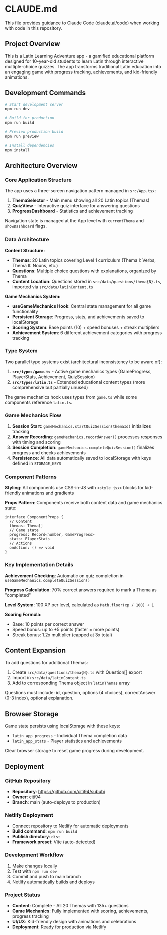 # CLAUDE.md

This file provides guidance to Claude Code (claude.ai/code) when working with code in this repository.

## Project Overview

This is a Latin Learning Adventure app - a gamified educational platform designed for 10-year-old students to learn Latin through interactive multiple-choice quizzes. The app transforms traditional Latin education into an engaging game with progress tracking, achievements, and kid-friendly animations.

## Development Commands

```bash
# Start development server
npm run dev

# Build for production  
npm run build

# Preview production build
npm run preview

# Install dependencies
npm install
```

## Architecture Overview

### Core Application Structure

The app uses a three-screen navigation pattern managed in `src/App.tsx`:

1. **ThemaSelector** - Main menu showing all 20 Latin topics (Themas)
2. **QuizView** - Interactive quiz interface for answering questions  
3. **ProgressDashboard** - Statistics and achievement tracking

Navigation state is managed at the App level with `currentThema` and `showDashboard` flags.

### Data Architecture

**Content Structure:**
- **Themas**: 20 Latin topics covering Level 1 curriculum (Thema I: Verbs, Thema II: Nouns, etc.)
- **Questions**: Multiple choice questions with explanations, organized by Thema
- **Content Location**: Questions stored in `src/data/questions/thema{N}.ts`, imported via `src/data/latinContent.ts`

**Game Mechanics System:**
- **useGameMechanics Hook**: Central state management for all game functionality
- **Persistent Storage**: Progress, stats, and achievements saved to localStorage
- **Scoring System**: Base points (10) + speed bonuses + streak multipliers
- **Achievement System**: 6 different achievement categories with progress tracking

### Type System

Two parallel type systems exist (architectural inconsistency to be aware of):

1. **`src/types/game.ts`** - Active game mechanics types (GameProgress, PlayerStats, Achievement, QuizSession)  
2. **`src/types/latin.ts`** - Extended educational content types (more comprehensive but partially unused)

The game mechanics hook uses types from `game.ts` while some components reference `latin.ts`.

### Game Mechanics Flow

1. **Session Start**: `gameMechanics.startQuizSession(themaId)` initializes tracking
2. **Answer Recording**: `gameMechanics.recordAnswer()` processes responses with timing and scoring  
3. **Session Completion**: `gameMechanics.completeQuizSession()` finalizes progress and checks achievements
4. **Persistence**: All data automatically saved to localStorage with keys defined in `STORAGE_KEYS`

### Component Patterns

**Styling**: All components use CSS-in-JS with `<style jsx>` blocks for kid-friendly animations and gradients

**Props Pattern**: Components receive both content data and game mechanics state:
```tsx
interface ComponentProps {
  // Content
  themas: Thema[]
  // Game state  
  progress: Record<number, GameProgress>
  stats: PlayerStats
  // Actions
  onAction: () => void
}
```

### Key Implementation Details

**Achievement Checking**: Automatic on quiz completion in `useGameMechanics.completeQuizSession()`

**Progress Calculation**: 70% correct answers required to mark a Thema as "completed"

**Level System**: 100 XP per level, calculated as `Math.floor(xp / 100) + 1`

**Scoring Formula**: 
- Base: 10 points per correct answer
- Speed bonus: up to +5 points (faster = more points)
- Streak bonus: 1.2x multiplier (capped at 3x total)

## Content Expansion

To add questions for additional Themas:

1. Create `src/data/questions/thema{N}.ts` with Question[] export
2. Import in `src/data/latinContent.ts`  
3. Add to corresponding Thema object in `latinThemas` array

Questions must include: id, question, options (4 choices), correctAnswer (0-3 index), optional explanation.

## Browser Storage

Game state persists using localStorage with these keys:
- `latin_app_progress` - Individual Thema completion data
- `latin_app_stats` - Player statistics and achievements

Clear browser storage to reset game progress during development.

## Deployment

### GitHub Repository
- **Repository**: https://github.com/citi94/sububi
- **Owner**: citi94
- **Branch**: main (auto-deploys to production)

### Netlify Deployment
- Connect repository to Netlify for automatic deployments
- **Build command**: `npm run build`
- **Publish directory**: `dist`
- **Framework preset**: Vite (auto-detected)

### Development Workflow
1. Make changes locally
2. Test with `npm run dev`
3. Commit and push to main branch
4. Netlify automatically builds and deploys

### Project Status
- **Content**: Complete - All 20 Themas with 135+ questions
- **Game Mechanics**: Fully implemented with scoring, achievements, progress tracking
- **UI/UX**: Kid-friendly design with animations and celebrations
- **Deployment**: Ready for production via Netlify